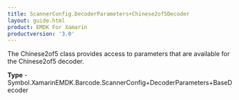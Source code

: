 ```yaml
---
title: ScannerConfig.DecoderParameters+Chinese2of5Decoder
layout: guide.html
product: EMDK For Xamarin 
productversion: '3.0' 
---
```

The Chinese2of5 class provides access to parameters that are available for the Chinese2of5 decoder.

**Type** - Symbol.XamarinEMDK.Barcode.ScannerConfig+DecoderParameters+BaseDecoder

